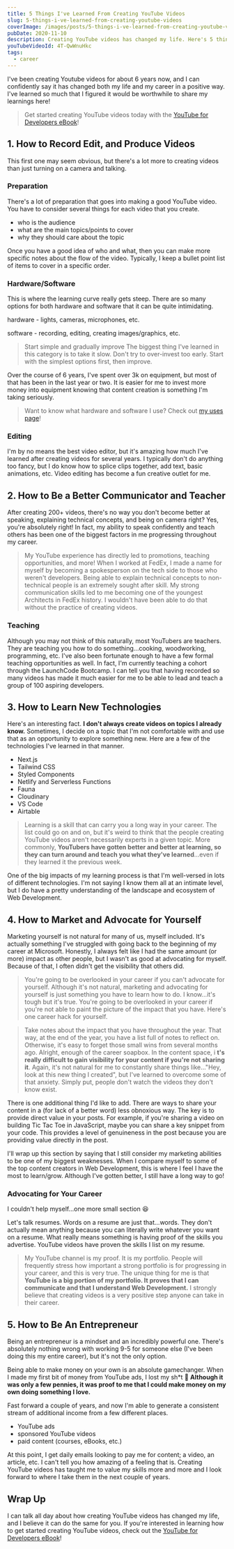 ```yaml
---
title: 5 Things I've Learned From Creating YouTube Videos
slug: 5-things-i-ve-learned-from-creating-youtube-videos
coverImage: /images/posts/5-things-i-ve-learned-from-creating-youtube-videos/cover.png
pubDate: 2020-11-10
description: Creating YouTube videos has changed my life. Here's 5 things I've learned!
youTubeVideoId: 4T-QwWnuHkc
tags:
  - career
---
```


I've been creating Youtube videos for about 6 years now, and I can confidently say it has changed both my life and my career in a positive way. I've learned so much that I figured it would be worthwhile to share my learnings here!

> Get started creating YouTube videos today with the [YouTube for Developers eBook](http://youtubefordevelopers.com/)!

## [](#1-how-to-record-edit-and-produce-videos)1\. How to Record Edit, and Produce Videos

This first one may seem obvious, but there's a lot more to creating videos than just turning on a camera and talking.

### [](#preparation)Preparation

There's a lot of preparation that goes into making a good YouTube video. You have to consider several things for each video that you create.

- who is the audience
- what are the main topics/points to cover
- why they should care about the topic

Once you have a good idea of who and what, then you can make more specific notes about the flow of the video. Typically, I keep a bullet point list of items to cover in a specific order.

### [](#hardwaresoftware)Hardware/Software

This is where the learning curve really gets steep. There are so many options for both hardware and software that it can be quite intimidating.

hardware - lights, cameras, microphones, etc.

software - recording, editing, creating images/graphics, etc.

> Start simple and gradually improve
> The biggest thing I've learned in this category is to take it slow. Don't try to over-invest too early. Start with the simplest options first, then improve.

Over the course of 6 years, I've spent over 3k on equipment, but most of that has been in the last year or two. It is easier for me to invest more money into equipment knowing that content creation is something I'm taking seriously.

> Want to know what hardware and software I use? Check out [my uses page](http://jamesqquick.com/uses)!

### [](#editing)Editing

I'm by no means the best video editor, but it's amazing how much I've learned after creating videos for several years. I typically don't do anything too fancy, but I do know how to splice clips together, add text, basic animations, etc. Video editing has become a fun creative outlet for me.

## [](#2-how-to-be-a-better-communicator-and-teacher)2\. How to Be a Better Communicator and Teacher

After creating 200+ videos, there's no way you don't become better at speaking, explaining technical concepts, and being on camera right? Yes, you're absolutely right! In fact, my ability to speak confidently and teach others has been one of the biggest factors in me progressing throughout my career.

> My YouTube experience has directly led to promotions, teaching opportunities, and more!
> When I worked at FedEx, I made a name for myself by becoming a spokesperson on the tech side to those who weren't developers. Being able to explain technical concepts to non-technical people is an extremely sought after skill. My strong communication skills led to me becoming one of the youngest Architects in FedEx history. I wouldn't have been able to do that without the practice of creating videos.

### [](#teaching)Teaching

Although you may not think of this naturally, most YouTubers are teachers. They are teaching you how to do something...cooking, woodworking, programming, etc. I've also been fortunate enough to have a few formal teaching opportunities as well. In fact, I'm currently teaching a cohort through the LaunchCode Bootcamp. I can tell you that having recorded so many videos has made it much easier for me to be able to lead and teach a group of 100 aspiring developers.

## [](#3-how-to-learn-new-technologies)3\. How to Learn New Technologies

Here's an interesting fact. **I don't always create videos on topics I already know.** Sometimes, I decide on a topic that I'm not comfortable with and use that as an opportunity to explore something new. Here are a few of the technologies I've learned in that manner.

- Next.js
- Tailwind CSS
- Styled Components
- Netlify and Serverless Functions
- Fauna
- Cloudinary
- VS Code
- Airtable

> Learning is a skill that can carry you a long way in your career.
> The list could go on and on, but it's weird to think that the people creating YouTube videos aren't necessarily experts in a given topic. More commonly, **YouTubers have gotten better and better at learning, so they can turn around and teach you what they've learned**...even if they learned it the previous week.

One of the big impacts of my learning process is that I'm well-versed in lots of different technologies. I'm not saying I know them all at an intimate level, but I do have a pretty understanding of the landscape and ecosystem of Web Development.

## [](#4-how-to-market-and-advocate-for-yourself)4\. How to Market and Advocate for Yourself

Marketing yourself is not natural for many of us, myself included. It's actually something I've struggled with going back to the beginning of my career at Microsoft. Honestly, I always felt like I had the same amount (or more) impact as other people, but I wasn't as good at advocating for myself. Because of that, I often didn't get the visibility that others did.

> You're going to be overlooked in your career if you can't advocate for yourself.
> Although it's not natural, marketing and advocating for yourself is just something you have to learn how to do. I know...it's tough but it's true. You're going to be overlooked in your career if you're not able to paint the picture of the impact that you have. Here's one career hack for yourself.

> Take notes about the impact that you have throughout the year. That way, at the end of the year, you have a list full of notes to reflect on. Otherwise, it's easy to forget those small wins from several months ago.
> Alright, enough of the career soapbox. In the content space, i **t's really difficult to gain visibility for your content if you're not sharing it**. Again, it's not natural for me to constantly share things like..."Hey, look at this new thing I created", but I've learned to overcome some of that anxiety. Simply put, people don't watch the videos they don't know exist.

There is one additional thing I'd like to add. There are ways to share your content in a (for lack of a better word) less obnoxious way. The key is to provide direct value in your posts. For example, if you're sharing a video on building Tic Tac Toe in JavaScript, maybe you can share a key snippet from your code. This provides a level of genuineness in the post because you are providing value directly in the post.

I'll wrap up this section by saying that I still consider my marketing abilities to be one of my biggest weaknesses. When I compare myself to some of the top content creators in Web Development, this is where I feel I have the most to learn/grow. Although I've gotten better, I still have a long way to go!

### [](#advocating-for-your-career)Advocating for Your Career

I couldn't help myself...one more small section 😆

Let's talk resumes. Words on a resume are just that...words. They don't actually mean anything because you can literally write whatever you want on a resume. What really means something is having proof of the skills you advertise. YouTube videos have proven the skills I list on my resume.

> My YouTube channel is my proof. It is my portfolio.
> People will frequently stress how important a strong portfolio is for progressing in your career, and this is very true. The unique thing for me is that **YouTube is a big portion of my portfolio. It proves that I can communicate and that I understand Web Development.** I strongly believe that creating videos is a very positive step anyone can take in their career.

## [](#5-how-to-be-an-entrepreneur)5\. How to Be An Entrepreneur

Being an entrepreneur is a mindset and an incredibly powerful one. There's absolutely nothing wrong with working 9-5 for someone else (I've been doing this my entire career), but it's not the only option.

Being able to make money on your own is an absolute gamechanger. When I made my first bit of money from YouTube ads, I lost my sh\*t 🤣 **Although it was only a few pennies, it was proof to me that I could make money on my own doing something I love.**

Fast forward a couple of years, and now I'm able to generate a consistent stream of additional income from a few different places.

- YouTube ads
- sponsored YouTube videos
- paid content (courses, eBooks, etc.)

At this point, I get daily emails looking to pay me for content; a video, an article, etc. I can't tell you how amazing of a feeling that is. Creating YouTube videos has taught me to value my skills more and more and I look forward to where I take them in the next couple of years.

## [](#wrap-up)Wrap Up

I can talk all day about how creating YouTube videos has changed my life, and I believe it can do the same for you. If you're interested in learning how to get started creating YouTube videos, check out the [YouTube for Developers eBook](http://youtubefordevelopers.com/)!
